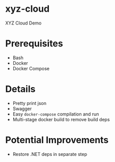 # xyz-cloud
XYZ Cloud Demo

# Prerequisites
- Bash
- Docker
- Docker Compose

# Details
- Pretty print json
- Swagger
- Easy `docker-compose` compilation and run
- Multi-stage docker build to remove build deps

# Potential Improvements
- Restore .NET deps in separate step
